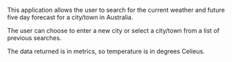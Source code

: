 This application allows the user to search for the current weather and future five day forecast for a city/town in Australia.

The user can choose to enter a new city or select a city/town from a list of previous searches.

The data returned is in metrics, so temperature is in degrees Celieus.

